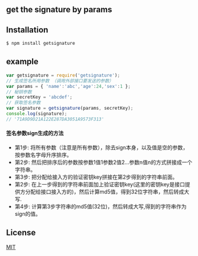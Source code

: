 ## get the signature by params

## Installation

```bash
$ npm install getsignature
```

## example

```js
var getsignature = require('getsignature');
// 生成签名所用参数 （调用外部接口要发送的参数）
var params = { 'name':'abc','age':24,'sex':1 };
// 秘钥参数
var secretKey = 'abcdef';
// 获取签名参数
var signature = getsignature(params, secretKey);
console.log(signature); 
// '71A9D9D21A122E287DA3051A9573F313'
```
#### 签名参数sign生成的方法
- 第1步: 将所有参数（注意是所有参数），除去sign本身，以及值是空的参数，按参数名字母升序排序。
- 第2步: 然后把排序后的参数按参数1值1参数2值2…参数n值n的方式拼接成一个字符串。
- 第3步: 把分配给接入方的验证密钥key拼接在第2步得到的字符串前面。
- 第2步: 在上一步得到的字符串前面加上验证密钥key(这里的密钥key是接口提供方分配给接口接入方的)，然后计算md5值，得到32位字符串，然后转成大写.
- 第4步: 计算第3步字符串的md5值(32位)，然后转成大写,得到的字符串作为sign的值。

## License

  [MIT](LICENSE)

